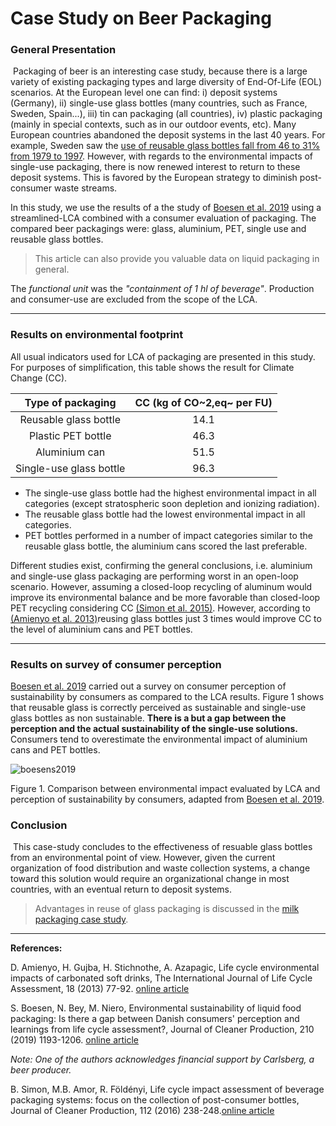 # Case Study on Beer Packaging 

### General Presentation

​	Packaging of beer is an interesting case study, because there is a large variety of existing packaging types and large diversity of End-Of-Life (EOL) scenarios. At the European level one can find: i) deposit systems (Germany), ii) single-use glass bottles (many countries, such as France, Sweden, Spain...), iii) tin can packaging (all countries), iv) plastic packaging (mainly in special contexts, such as in our outdoor events, etc). Many European countries abandoned the deposit systems in the last 40 years. For example, Sweden saw the [use of reusable glass bottles fall from 46 to 31% from 1979 to 1997](https://ec.europa.eu/environment/enveco/taxation/pdf/ch12_packaging.pdf). However, with regards to the environmental impacts of single-use packaging, there is now renewed interest to return to these deposit systems. This is favored by the European strategy to diminish post-consumer waste streams.

In this study, we use the results of a the study of [Boesen et al. 2019](https://www.sciencedirect.com/science/article/pii/S0959652618334553) using a streamlined-LCA combined with a consumer evaluation of packaging. The compared beer packagings were: glass, aluminium, PET, single use and reusable glass bottles.

> This article can also provide you valuable data on liquid packaging in general.

The *functional unit* was the *"containment of 1 hl of beverage"*. Production and consumer-use are excluded from the scope of the LCA.



---



### Results on environmental footprint

All usual indicators used for LCA of packaging are presented in this study. For purposes of simplification, this table shows the result for Climate Change (CC).

|    Type of packaging    | CC (kg of CO~2,eq~ per FU) |
| :---------------------: | :------------------------: |
|  Reusable glass bottle  |            14.1            |
|   Plastic PET bottle    |            46.3            |
|      Aluminium can      |            51.5            |
| Single-use glass bottle |            96.3            |

- The single-use glass bottle had the highest environmental impact in all categories (except stratospheric soon depletion and ionizing radiation).
- The reusable glass bottle had the lowest environmental impact in all categories. 
- PET bottles performed in a number of impact categories similar to the reusable glass bottle, the aluminium cans scored the last preferable.

Different studies exist, confirming the general conclusions, i.e. aluminium and single-use glass packaging are performing worst in an open-loop scenario. However, assuming a closed-loop recycling of aluminum would improve its environmental balance and be more favorable than closed-loop PET recycling considering CC [(Simon et al. 2015)](https://www.sciencedirect.com/science/article/pii/S0959652615007209?via%3Dihub). However, according to [(Amienyo et al. 2013)](https://link.springer.com/article/10.1007/s11367-012-0459-y)reusing glass bottles just 3 times would improve CC to the level of aluminium cans and PET bottles.



---



### Results on survey of consumer perception

[Boesen et al. 2019](https://www.sciencedirect.com/science/article/pii/S0959652618334553) carried out a survey on consumer perception of sustainability by consumers as compared to the LCA results. Figure 1 shows that reusable glass is correctly perceived as sustainable and single-use glass bottles as non sustainable. **There is a but a gap between the perception and the actual sustainability of the single-use solutions.** Consumers tend to overestimate the environmental impact of aluminium cans and PET bottles.

![boesens2019](src/boesens2019.png)

Figure 1. Comparison between environmental impact evaluated by LCA and perception of sustainability by consumers, adapted from [Boesen et al. 2019](https://www.sciencedirect.com/science/article/pii/S0959652618334553).

### Conclusion

​	This case-study concludes to the effectiveness of resuable glass bottles from an environmental point of view. However, given the current organization of food distribution and waste collection systems, a change toward this solution would require an organizational change in most countries, with an eventual return to deposit systems.

> Advantages in reuse of glass packaging is discussed in the [milk packaging case study]().



---



**References:**

D. Amienyo, H. Gujba, H. Stichnothe, A. Azapagic, Life cycle environmental impacts of carbonated soft drinks, The International Journal of Life Cycle Assessment, 18 (2013) 77-92. [online article](https://link.springer.com/article/10.1007/s11367-012-0459-y)

S. Boesen, N. Bey, M. Niero, Environmental sustainability of liquid food packaging: Is there a gap between Danish consumers' perception and learnings from life cycle assessment?, Journal of Cleaner Production, 210 (2019) 1193-1206. [online article](https://www.sciencedirect.com/science/article/pii/S0959652618334553)

*Note: One of the authors acknowledges financial support by Carlsberg, a beer producer.*

B. Simon, M.B. Amor, R. Földényi, Life cycle impact assessment of beverage packaging systems: focus on the collection of post-consumer bottles, Journal of Cleaner Production, 112 (2016) 238-248.[online article](https://www.sciencedirect.com/science/article/pii/S0959652615007209?via%3Dihub)

